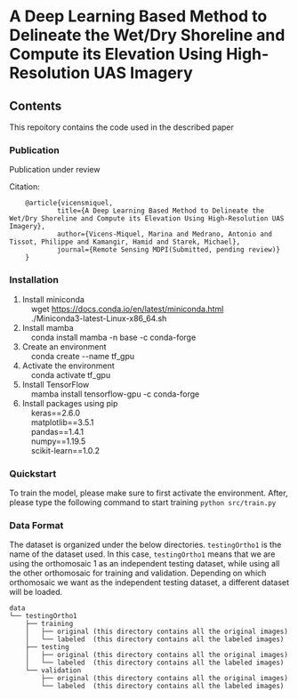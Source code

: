 # A Deep Learning Based Method to Delineate the Wet/Dry Shoreline and Compute its Elevation Using High-Resolution UAS Imagery
## Contents
This repoitory contains the code used in the described paper

### Publication
Publication under review

Citation:

        @article{vicensmiquel,
                title={A Deep Learning Based Method to Delineate the Wet/Dry Shoreline and Compute its Elevation Using High-Resolution UAS Imagery},
                author={Vicens-Miquel, Marina and Medrano, Antonio and Tissot, Philippe and Kamangir, Hamid and Starek, Michael},
                journal={Remote Sensing MDPI(Submitted, pending review)}
        }


### Installation
1) Install miniconda </br>
        &nbsp; &nbsp; wget https://docs.conda.io/en/latest/miniconda.html </br>
        &nbsp; &nbsp; ./Miniconda3-latest-Linux-x86_64.sh </br>
2) Install mamba </br>
        &nbsp; &nbsp; conda install mamba -n base -c conda-forge </br>
3) Create an environment </br>
        &nbsp; &nbsp; conda create --name tf_gpu  </br>
4) Activate the environment </br>
        &nbsp; &nbsp; conda activate tf_gpu </br>
5) Install TensorFlow </br>
        &nbsp; &nbsp; mamba install tensorflow-gpu -c conda-forge </br>
6) Install packages using pip </br>
        &nbsp; &nbsp; keras==2.6.0    </br>
        &nbsp; &nbsp; matplotlib==3.5.1    </br>
        &nbsp; &nbsp; pandas==1.4.1   </br>
        &nbsp; &nbsp; numpy==1.19.5   </br>
        &nbsp; &nbsp; scikit-learn==1.0.2 </br>


### Quickstart
To train the model, please make sure to first activate the environment. After, please type the following command to start training `python src/train.py`



### Data Format
The dataset is organized under the below directories. `testingOrtho1` is the name of the dataset used. In this case, `testingOrtho1` means that we are using the orthomosaic 1 as an independent testing dataset, while using all the other orthomosaic for training and validation. Depending on which orthomosaic we want as the independent testing dataset, a different dataset will be loaded.
		
	data
	└── testingOrtho1
	    ├── training
	    │   ├── original (this directory contains all the original images) 
	    │   └── labeled  (this directory contains all the labeled images)
	    ├── testing
	    │   ├── original (this directory contains all the original images) 
	    │   └── labeled  (this directory contains all the labeled images)
	    └── validation
	        ├── original (this directory contains all the original images) 
	        └── labeled  (this directory contains all the labeled images)

